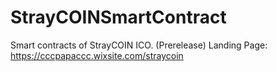 # StrayCOINSmartContract
Smart contracts of StrayCOIN ICO. (Prerelease)
Landing Page: https://cccpapaccc.wixsite.com/straycoin